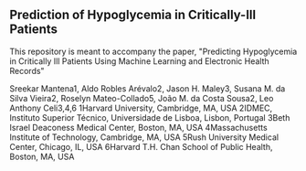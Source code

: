 ## Prediction of Hypoglycemia in Critically-Ill Patients

This repository is meant to accompany the paper, "Predicting Hypoglycemia in Critically Ill Patients Using Machine Learning and Electronic Health Records"

Sreekar Mantena1, Aldo Robles Arévalo2, Jason H. Maley3, Susana M. da Silva Vieira2, Roselyn Mateo-Collado5, João M. da Costa Sousa2, Leo Anthony Celi3,4,6
1Harvard University, Cambridge, MA, USA
2IDMEC, Instituto Superior Técnico, Universidade de Lisboa, Lisbon, Portugal
3Beth Israel Deaconess Medical Center, Boston, MA, USA
4Massachusetts Institute of Technology, Cambridge, MA, USA
5Rush University Medical Center, Chicago, IL, USA
6Harvard T.H. Chan School of Public Health, Boston, MA, USA
